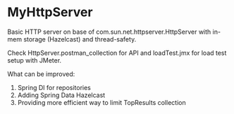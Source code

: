 # MyHttpServer
Basic HTTP server on base of com.sun.net.httpserver.HttpServer with in-mem storage (Hazelcast) and thread-safety.

Check HttpServer.postman_collection for API and loadTest.jmx for load test setup with JMeter.

What can be improved:
1) Spring DI for repositories
2) Adding Spring Data Hazelcast
3) Providing more efficient way to limit TopResults collection